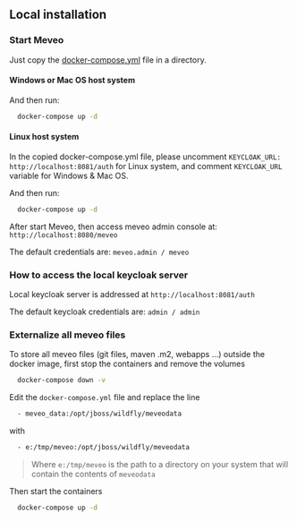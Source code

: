 ## Local installation

### Start Meveo

Just copy the [docker-compose.yml](https://raw.githubusercontent.com/meveo-org/meveo/develop/docker/localhost/docker-compose.yml) file in a directory. 

#### Windows or Mac OS host system
And then run:

```sh
  docker-compose up -d
```

#### Linux host system
In the copied docker-compose.yml file, please uncomment `KEYCLOAK_URL: http://localhost:8081/auth` for Linux system, and comment `KEYCLOAK_URL` variable for Windows & Mac OS.

And then run:

```sh
  docker-compose up -d
```

After start Meveo, then access meveo admin console at: `http://localhost:8080/meveo`

The default credentials are: `meveo.admin / meveo`

### How to access the local keycloak server

Local keycloak server is addressed at `http://localhost:8081/auth`

The default keycloak credentials are: `admin / admin`

### Externalize all meveo files

To store all meveo files (git files, maven .m2, webapps ...) outside the docker image, first stop the containers and remove the volumes

```sh
  docker-compose down -v
```

Edit the `docker-compose.yml` file and replace the line

```sh
  - meveo_data:/opt/jboss/wildfly/meveodata
```

with

```sh
  - e:/tmp/meveo:/opt/jboss/wildfly/meveodata
```
> Where `e:/tmp/meveo` is the path to a directory on your system that will contain the contents of `meveodata`

Then start the containers

```sh
  docker-compose up -d
```
